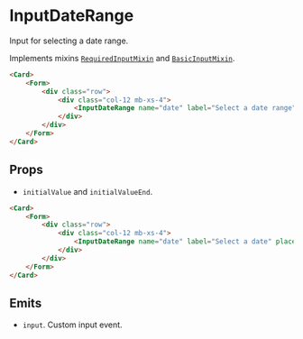 <script setup>
import InputDateRange from '../../../lib/components/form/InputDateRange.vue'
import Form from '../../../lib/components/form/Form.vue'
import Card from '../../../lib/components/info/Card.vue'
</script>

# InputDateRange

Input for selecting a date range.

Implements mixins [`RequiredInputMixin`](/components/form/required-input-mixin) and [`BasicInputMixin`](/components/form/basic-input-mixin).

<Card>
    <Form>
        <div class="row">
            <div class="col-12 mb-xs-4">
                <InputDateRange name="date" label="Select a date range" placeholder="Select date range" />
            </div>
        </div>
    </Form>
</Card>

```html
<Card>
    <Form>
        <div class="row">
            <div class="col-12 mb-xs-4">
                <InputDateRange name="date" label="Select a date range" placeholder="Select date range" />
            </div>
        </div>
    </Form>
</Card>
```

<div class="mb-xs-8" />

## Props

- `initialValue` and `initialValueEnd`.

<Card>
    <Form>
        <div class="row">
            <div class="col-12 mb-xs-4">
                <InputDateRange name="date" label="Select a date" placeholder="Select date" :initialValue="new Date()" :initialValueEnd="new Date()" />
            </div>
        </div>
    </Form>
</Card>

```html
<Card>
    <Form>
        <div class="row">
            <div class="col-12 mb-xs-4">
                <InputDateRange name="date" label="Select a date" placeholder="Select date" :initialValue="new Date()" :initialValueEnd="new Date()" />
            </div>
        </div>
    </Form>
</Card>
```

<div class="mb-xs-8" />

## Emits

- `input`. Custom input event.

<div class="mb-xs-8" />
